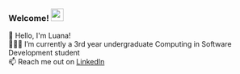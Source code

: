 ### Welcome! <img src="https://media.giphy.com/media/hvRJCLFzcasrR4ia7z/giphy.gif" width="25px">
🐣 Hello, I'm Luana! <br />
👩🏻‍💻 I’m currently a 3rd year undergraduate Computing in Software Development student <br />
📫 Reach me out on [LinkedIn](https://www.linkedin.com/in/luana-kimley/)

<!--
**luanakimley/luanakimley** is a ✨ _special_ ✨ repository because its `README.md` (this file) appears on your GitHub profile.

Here are some ideas to get you started:

- 🔭 I’m currently working on ...
- 🌱 I’m currently learning ...
- 👯 I’m looking to collaborate on ...
- 🤔 I’m looking for help with ...
- 💬 Ask me about ...
- 📫 How to reach me: ...
- 😄 Pronouns: ...
- ⚡ Fun fact: ...
-->
